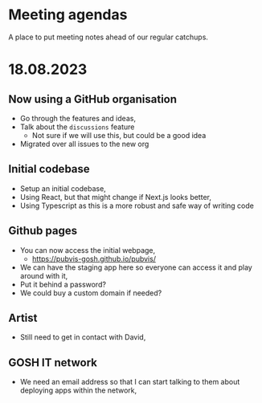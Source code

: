 # Meeting agendas
A place to put meeting notes ahead of our regular catchups.

# 18.08.2023
## Now using a GitHub organisation
- Go through the features and ideas,
- Talk about the `discussions` feature
    - Not sure if we will use this, but could be a good idea
- Migrated over all issues to the new org

## Initial codebase
- Setup an initial codebase,
- Using React, but that might change if Next.js looks better,
- Using Typescript as this is a more robust and safe way of writing code

## Github pages
- You can now access the initial webpage,
  - https://pubvis-gosh.github.io/pubvis/
- We can have the staging app here so everyone can access it and play around with it,
- Put it behind a password?
- We could buy a custom domain if needed?

## Artist
- Still need to get in contact with David,

## GOSH IT network
- We need an email address so that I can start talking to them about deploying apps within the network,
